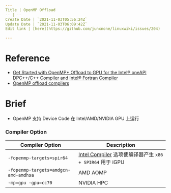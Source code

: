 ```yaml
---
Title | OpenMP Offload
-- | --
Create Date | `2021-11-03T05:56:24Z`
Update Date | `2021-11-03T06:09:42Z`
Edit link | [here](https://github.com/junxnone/linuxwiki/issues/204)

---
```

# Reference

- [Get Started with OpenMP* Offload to GPU for the Intel® oneAPI DPC++/C++ Compiler and Intel® Fortran Compiler](https://www.intel.com/content/www/us/en/develop/documentation/get-started-with-cpp-fortran-compiler-openmp/top.html)
- [OpenMP offload compilers]()


# Brief
- OpenMP 支持 Device Code 在 Intel/AMD/NVIDIA GPU 上运行

###  Compiler Option

Compiler Option | Description
-- | --
`-fopenmp-targets=spir64` | [Intel Compiler](/Intel_Compiler) 选项使编译器产生 `x86 + SPIR64` 用于 iGPU
`-fopenmp-targets=amdgcn-amd-amdhsa` | AMD AOMP
`-mp=gpu -gpu=cc70` | NVIDIA HPC



